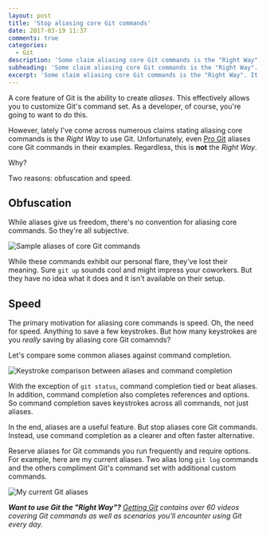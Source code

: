 ```yaml
---
layout: post
title: 'Stop aliasing core Git commands'
date: 2017-03-19 11:37
comments: true
categories:
  - Git
description: 'Some claim aliasing core Git commands is the "Right Way". It''s not.'
subheading: 'Some claim aliasing core Git commands is the "Right Way". It''s not.'
excerpt: 'Some claim aliasing core Git commands is the "Right Way". It''s not.'
---
```

A core feature of Git is the ability to create *aliases*. This effectively allows you to customize Git's command set. As a developer, of course, you're going to want to do this.

However, lately I've come across numerous claims stating aliasing core commands is the *Right Way* to use Git. Unfortunately, even [Pro Git](https://git-scm.com/book/en/v2/Git-Basics-Git-Aliases) aliases core Git commands in their examples. Regardless, this is **not** the *Right Way*.

Why?

Two reasons: obfuscation and speed.

## Obfuscation
While aliases give us freedom, there's no convention for aliasing core commands. So they're all subjective.

![Sample aliases of core Git commands](/images/aliases-core-git-commands.png "Sample aliases of core Git commands")

While these commands exhibit our personal flare, they've lost their meaning. Sure `git up` sounds cool and might impress your coworkers. But they have no idea what it does and it isn't available on their setup.

## Speed
The primary motivation for aliasing core commands is speed. Oh, the need for speed. Anything to save a few keystrokes. But how many keystrokes are you *really* saving by aliasing core Git comamnds?

Let's compare some common aliases against command completion.

![Keystroke comparison between aliases and command completion](/images/keystrokes-git-aliases-vs-command-completion.png "Keystroke comparison between aliases and command completion")

With the exception of `git status`, command completion tied or beat aliases. In addition, command completion also completes references and options. So command completion saves keystrokes across all commands, not just aliases.

In the end, aliases are a useful feature. But stop aliases core Git commands. Instead, use command completion as a clearer and often faster alternative.

Reserve aliases for Git commands you run frequently and require options. For example, here are my current aliases. Two alias long `git log` commands and the others compliment Git's command set with additional custom commands.

![My current Git aliases](/images/jmac-git-aliases.png "My current Git aliases")

_**Want to use Git the "Right Way"?** [Getting Git](https://gettinggit.com) contains over 60 videos covering Git commands as well as scenarios you'll encounter using Git every day._
